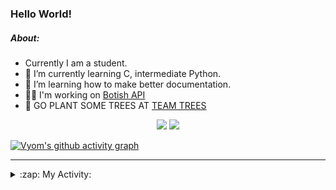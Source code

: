 ### Hello World!

##### About:
- Currently I am a student.
- 🌱 I’m currently learning C, intermediate Python.
- 🌱 I’m learning how to make better documentation.
- 👨‍💻 I'm working on [Botish API](https://github.com/Vyvy-vi/api)
- 🌱 GO PLANT SOME TREES AT [TEAM TREES](https://teamtrees.org/)

<p align="center">
  <a href="https://twitter.com/Vyvy_viM"><img target="_blank" src="https://img.shields.io/badge/twitter%20@Vyvy_viM-0D95E8?style=for-the-badge&logo=twitter&logoColor=white"/></a> 
  <a href="https://vyvy-vi.github.io/portfolio"><img target="_blank" src="https://img.shields.io/badge/-I_love_open_source-green?style=for-the-badge&logo=github&logoColor=black"/></a> 
</p>

[![Vyom's github activity graph](https://activity-graph.herokuapp.com/graph?username=Vyvy-vi)](https://github.com/ashutosh00710/github-readme-activity-graph)

---
<details>
  <summary>:zap: My Activity:</summary>
  
<!--START_SECTION:waka-->
![Code Time](http://img.shields.io/badge/Code%20Time-707%20hrs%2024%20mins-blue)

**I'm a Night 🦉** 

```text
🌞 Morning    54 commits     ██░░░░░░░░░░░░░░░░░░░░░░░   7.61% 
🌆 Daytime    173 commits    ██████░░░░░░░░░░░░░░░░░░░   24.37% 
🌃 Evening    242 commits    ████████░░░░░░░░░░░░░░░░░   34.08% 
🌙 Night      241 commits    ████████░░░░░░░░░░░░░░░░░   33.94%

```
📅 **I'm Most Productive on Sunday** 

```text
Monday       72 commits     ██░░░░░░░░░░░░░░░░░░░░░░░   10.14% 
Tuesday      116 commits    ████░░░░░░░░░░░░░░░░░░░░░   16.34% 
Wednesday    113 commits    ████░░░░░░░░░░░░░░░░░░░░░   15.92% 
Thursday     96 commits     ███░░░░░░░░░░░░░░░░░░░░░░   13.52% 
Friday       79 commits     ██░░░░░░░░░░░░░░░░░░░░░░░   11.13% 
Saturday     83 commits     ███░░░░░░░░░░░░░░░░░░░░░░   11.69% 
Sunday       151 commits    █████░░░░░░░░░░░░░░░░░░░░   21.27%

```


📊 **This Week I Spent My Time On** 

```text
🔥 Editors: 
VS Code                  12 hrs 19 mins      ████████████████████████░   96.56% 
Vim                      26 mins             ░░░░░░░░░░░░░░░░░░░░░░░░░   3.44%

🐱‍💻 Projects: 
praise_backend_js        6 hrs 55 mins       █████████████░░░░░░░░░░░░   54.16% 
onboarding-bot           3 hrs 15 mins       ██████░░░░░░░░░░░░░░░░░░░   25.57% 
Unknown Project          1 hr 42 mins        ███░░░░░░░░░░░░░░░░░░░░░░   13.44% 
discord-bot-army         43 mins             █░░░░░░░░░░░░░░░░░░░░░░░░   5.63% 
TEC-welcome-bot          5 mins              ░░░░░░░░░░░░░░░░░░░░░░░░░   0.78%

```


 Last Updated on 03/04/2022 00:10:03 UTC
<!--END_SECTION:waka-->
</details>
